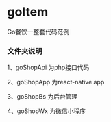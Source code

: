 # goItem
Go餐饮一整套代码范例

### 文件夹说明
1、goShopApi 为php接口代码

2、goShopApp 为react-native app

3、goShopBs 为后台管理

4、goShopWx 为微信小程序
